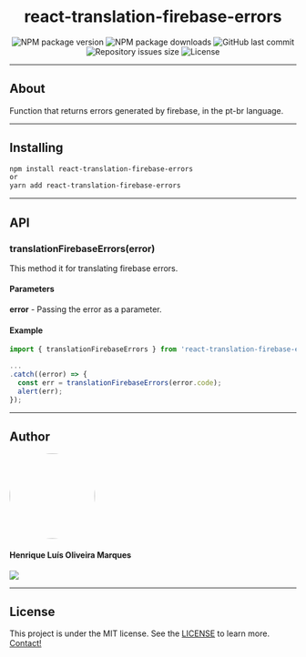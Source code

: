 <h1 align="center">react-translation-firebase-errors</h1>

<p align="center" >
  <img alt="NPM package version" src="https://img.shields.io/npm/v/react-translation-firebase-errors?style=for-the-badge">
  
  <img alt="NPM package downloads" src="https://img.shields.io/npm/dw/react-translation-firebase-errors?style=for-the-badge">
  
  <img alt="GitHub last commit" src="https://img.shields.io/github/last-commit/hmdarkfir3/react-translation-firebase-errors?style=for-the-badge">
  
  <img alt="Repository issues size" src="https://img.shields.io/github/issues/hmdarkfir3/react-translation-firebase-errors?style=for-the-badge">
  
  <img alt="License" src="https://img.shields.io/badge/license-MIT-blue.svg?style=for-the-badge" />
</p>

---

## About
Function that returns errors generated by firebase, in the pt-br language.

---

## Installing

```bash
npm install react-translation-firebase-errors
or
yarn add react-translation-firebase-errors
```

---

## API

### translationFirebaseErrors(error)
This method it for translating firebase errors.

#### Parameters
**error** - Passing the error as a parameter.

#### Example
```js
import { translationFirebaseErrors } from 'react-translation-firebase-errors';

...
.catch((error) => {
  const err = translationFirebaseErrors(error.code);
  alert(err);
});
```

---

## Author

<img style="border-radius: 50%;" src="https://github.com/HMDarkFir3.png" width="150px;" alt=""/>
 <h4>Henrique Luís Oliveira Marques</h4>

<p align="left">
  <a href="https://www.linkedin.com/in/henrique-luís-oliveira-marques-3406361a7/" target="_blank"><img src="https://img.shields.io/badge/LinkedIn-0077B5?style=for-the-badge&logo=linkedin&logoColor=white"></a>
<p>

---

## License
This project is under the MIT license. See the [LICENSE](./LICENSE) to learn more.
<br>
[Contact!](https://www.linkedin.com/in/henrique-luís-oliveira-marques-3406361a7/)
